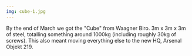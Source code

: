 ```yaml
---
img: cube-1.jpg
---
```

By the end of March we got the "Cube" from Waagner Biro. 3m x 3m x 3m of steel, totalling something around 1000kg (including roughly 30kg of screws). This also meant moving everything else to the new HQ, Arsenal Objekt 219.
